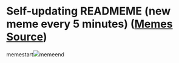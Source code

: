 # Self-updating READMEME (new meme every 5 minutes) ([Memes Source](https://bramses.notion.site/a49c1e962b7646879176ac3b327b6533?v=4d1eda54b170483cb03a40f257231764))

memestart![](https://www.notion.so/image/https%3A%2F%2Fs3-us-west-2.amazonaws.com%2Fsecure.notion-static.com%2F83b1e617-71f8-413f-8641-4212a44a7692%2FAFF564BE-50AF-44B1-8F3A-5F2FC1FBAEF1.jpeg?table=block&id=07c54487-f0c3-451d-87b5-6fd4b1caf443&cache=v2)memeend
